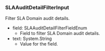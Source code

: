 ### SLAAuditDetailFilterInput
Filter SLA Domain audit details.

- field: SLAAuditDetailFilterFieldEnum
  - Field to filter SLA Domain audit details.
- text: System.String
  - Value for the field.
